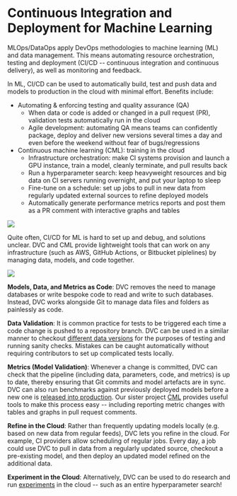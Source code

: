 # Continuous Integration and Deployment for Machine Learning

MLOps/DataOps apply DevOps methodologies to machine learning (ML) and data
management. This means automating resource orchestration, testing and deployment
(CI/CD -- continuous integration and continuous delivery), as well as monitoring
and feedback.

In ML, CI/CD can be used to automatically build, test and push data and models
to production in the cloud with minimal effort. Benefits include:

- Automating & enforcing testing and quality assurance (QA)
  - When data or code is added or changed in a pull request (PR), validation
    tests automatically run in the cloud
  - Agile development: automating QA means teams can confidently package, deploy
    and deliver new versions several times a day and even before the weekend
    without fear of bugs/regressions
- Continuous machine learning (CML): training in the cloud
  - Infrastructure orchestration: make CI systems provision and launch a GPU
    instance, train a model, cleanly terminate, and pull results back
  - Run a hyperparameter search: keep heavyweight resources and big data on CI
    servers running overnight, and put your laptop to sleep
  - Fine-tune on a schedule: set up jobs to pull in new data from regularly
    updated external sources to refine deployed models
  - Automatically generate performance metrics reports and post them as a PR
    comment with interactive graphs and tables

![](https://static.iterative.ai/img/ci-cd-ml.png)

Quite often, CI/CD for ML is hard to set up and debug, and solutions unclear.
DVC and CML provide lightweight tools that can work on any infrastructure (such
as AWS, GitHub Actions, or Bitbucket piplelines) by managing data, models, and
code together.

![](https://static.iterative.ai/img/git-dvc-cml.png)

**Models, Data, and Metrics as Code**: DVC removes the need to manage databases
or write bespoke code to read and write to such databases. Instead, DVC works
alongside Git to manage data files and folders as painlessly as code.

**Data Validation**: It is common practice for tests to be triggered each time a
code change is pushed to a repository branch. DVC can be used in a similar
manner to checkout
[different data versions](/doc/use-cases/versioning-data-and-model-files) for
the purposes of testing and running sanity checks. Mistakes can be caught
automatically without requiring contributors to set up complicated tests
locally.

**Metrics (Model Validation)**: Whenever a change is committed, DVC can check
that the pipeline (including data, parameters, code, and metrics) is up to date,
thereby ensuring that Git commits and model artefacts are in sync. DVC can also
run benchmarks against previously deployed models before a new one is
[released into production](/doc/use-cases/data-registries). Our sister project
[CML](https://cml.dev) provides useful tools to make this process easy --
including reporting metric changes with tables and graphs in pull request
comments.

**Refine in the Cloud**: Rather than frequently updating models locally (e.g.
based on new data from regular feeds), DVC lets you refine in the cloud. For
example, CI providers allow scheduling of regular jobs. Every day, a job could
use DVC to pull in data from a regularly updated source, checkout a pre-existing
model, and then deploy an updated model refined on the additional data.

**Experiment in the Cloud**: Alternatively, DVC can be used to do research and
run [experiments](/doc/start/experiments) in the cloud -- such as an entire
hyperparameter search!
